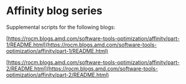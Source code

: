 # Affinity blog series

Supplemental scripts for the following blogs:

[https://rocm.blogs.amd.com/software-tools-optimization/affinity/part-1/README.html](https://rocm.blogs.amd.com/software-tools-optimization/affinity/part-1/README.html)

[https://rocm.blogs.amd.com/software-tools-optimization/affinity/part-2/README.html](https://rocm.blogs.amd.com/software-tools-optimization/affinity/part-2/README.html)
